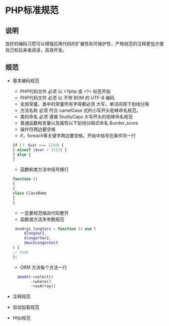 # PHP标准规范 

## 说明

良好的编码习惯可以增强应用代码的扩展性和可维护性，严格规范的注释更加方便自己和后来者阅读，高效开发。

## 规范
 * 基本编码规范
   * PHP代码文件 必须 以 <?php 或 <?= 标签开始
   * PHP代码文件 必须 以 不带 BOM 的 UTF-8 编码
   * 全局常量，类中的常量所有字母都必须 大写，单词间用下划线分隔
   * 方法名称 必须 符合 camelCase 式的小写开头驼峰命名规范。
   * 类的命名 必须 遵循 StudlyCaps 大写开头的驼峰命名规范
   * 普通函数和变量以及属性以下划线分隔式命名 $under_score
   * 操作符两边要空格
   * if，foreach等关键字两边要空格，开始中括号在条件同一行   
   
   ```php
   if (！ $var === 1234) {
   } elseif ($var > 1213) {
   } else {
   }
   ```
   
   * 函数和类方法中括号换行
   
   ```php
   function () 
   {
   }
   class ClassName
   {
   }
   ```
   
   * 一定要规范缩进代码整齐
   * 函数或方法多参数规范
   
   ```php
    $noArgs_longVars = function () use (
        $longVar1,
        $longerVar2,
        $muchLongerVar3
   ) {
   // body
   };
   ```
   
   * ORM 方法每个方法一行
   
   ```php
     $model->select()
           ->where()
           ->asArray()
   ```
   
 * 注释规范
 * 自动加载规范
 * Http规范
 
